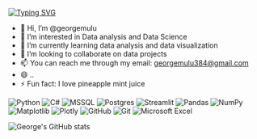 [![Typing SVG](https://readme-typing-svg.demolab.com?font=Fira+Code&pause=1000&color=2A86F7&width=435&lines=Always+learning;George+Mulu)](https://git.io/typing-svg)
- 👋 Hi, I’m @georgemulu
- 👀 I’m interested in Data analysis and Data Science
- 🌱 I’m currently learning data analysis and data visualization
- 💞️ I’m looking to collaborate on data projects
- 📫 You can reach me through my email: georgemulu384@gmail.com
- 😄 ..
- ⚡ Fun fact: I love pineapple mint juice

![Python](https://img.shields.io/badge/-Python-3776AB?style=flat-square&logo=Python&logoColor=white)
![C#](https://img.shields.io/badge/-C%23-239120?style=flat-square&logo=c-sharp&logoColor=white)
![MSSQL](https://img.shields.io/badge/-MSSQL-CC2927?style=flat-square&logo=microsoft-sql-server&logoColor=white)
![Postgres](https://img.shields.io/badge/postgres-%23316192.svg?style=flat-square&logo=postgresql&logoColor=white)
![Streamlit](https://img.shields.io/badge/Streamlit-%23FE4B4B.svg?style=flat-square&logo=streamlit&logoColor=white)
![Pandas](https://img.shields.io/badge/pandas-%23150458.svg?style=flat-square&logo=pandas&logoColor=white)
![NumPy](https://img.shields.io/badge/numpy-%23013243.svg?style=flat-square&logo=numpy&logoColor=white)
![Matplotlib](https://img.shields.io/badge/Matplotlib-%23ffffff.svg?style=flat-square&logo=Matplotlib&logoColor=black)
![Plotly](https://img.shields.io/badge/Plotly-%233F4F75.svg?style=flat-square&logo=plotly&logoColor=white)
![GitHub](https://img.shields.io/badge/github-%23121011.svg?style=flat-square&logo=github&logoColor=white)
![Git](https://img.shields.io/badge/-Git-F05032?style=flat-square&logo=git&logoColor=white)
![Microsoft Excel](https://img.shields.io/badge/Microsoft_Excel-217346?style=flat-square&logo=microsoft-excel&logoColor=white)



![George's GitHub stats](https://github-readme-stats.vercel.app/api?username=georgemulu&theme=dark&show_icons=true)
<!---
georgemulu/georgemulu is a ✨ special ✨ repository because its `README.md` (this file) appears on your GitHub profile.
You can click the Preview link to take a look at your changes.
--->
